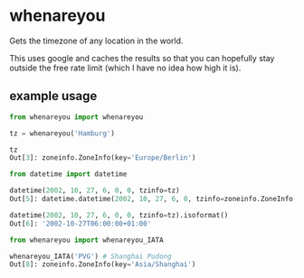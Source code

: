 whenareyou
==========

Gets the timezone of any location in the world.

This uses google and caches the results so that you can hopefully stay outside
the free rate limit (which I have no idea how high it is).

## example usage

```Python
from whenareyou import whenareyou

tz = whenareyou('Hamburg')

tz
Out[3]: zoneinfo.ZoneInfo(key='Europe/Berlin')

from datetime import datetime

datetime(2002, 10, 27, 6, 0, 0, tzinfo=tz)
Out[5]: datetime.datetime(2002, 10, 27, 6, 0, tzinfo=zoneinfo.ZoneInfo(key='Europe/Berlin'))

datetime(2002, 10, 27, 6, 0, 0, tzinfo=tz).isoformat()
Out[6]: '2002-10-27T06:00:00+01:00'
```
```Python
from whenareyou import whenareyou_IATA

whenareyou_IATA('PVG') # Shanghai Pudong
Out[8]: zoneinfo.ZoneInfo(key='Asia/Shanghai')
```